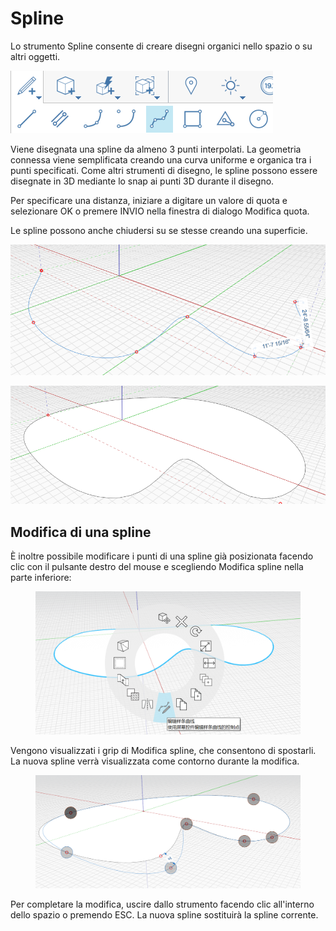 # Spline 

Lo strumento Spline consente di creare disegni organici nello spazio o su altri oggetti.

![](../.gitbook/assets/spline.png)

Viene disegnata una spline da almeno 3 punti interpolati. La geometria connessa viene semplificata creando una curva uniforme e organica tra i punti specificati. Come altri strumenti di disegno, le spline possono essere disegnate in 3D mediante lo snap ai punti 3D durante il disegno.

Per specificare una distanza, iniziare a digitare un valore di quota e selezionare OK o premere INVIO nella finestra di dialogo Modifica quota.

Le spline possono anche chiudersi su se stesse creando una superficie.

![](../.gitbook/assets/spline2.png)

![](../.gitbook/assets/spline3.png)

## Modifica di una spline

È inoltre possibile modificare i punti di una spline già posizionata facendo clic con il pulsante destro del mouse e scegliendo Modifica spline nella parte inferiore:

<figure><img src="../.gitbook/assets/image (8).png" alt=""><figcaption></figcaption></figure>

Vengono visualizzati i grip di Modifica spline, che consentono di spostarli. La nuova spline verrà visualizzata come contorno durante la modifica.

<figure><img src="../.gitbook/assets/image (5).png" alt=""><figcaption></figcaption></figure>

Per completare la modifica, uscire dallo strumento facendo clic all'interno dello spazio o premendo ESC. La nuova spline sostituirà la spline corrente.
